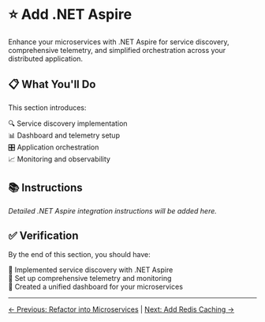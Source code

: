 # ⭐ Add .NET Aspire

Enhance your microservices with .NET Aspire for service discovery, comprehensive telemetry, and simplified orchestration across your distributed application.

## 📋 What You'll Do

This section introduces:

🔍 Service discovery implementation  
📊 Dashboard and telemetry setup  
🎛️ Application orchestration  
📈 Monitoring and observability  

## 📚 Instructions

*Detailed .NET Aspire integration instructions will be added here.*

## ✅ Verification

By the end of this section, you should have:

🔹 Implemented service discovery with .NET Aspire  
🔹 Set up comprehensive telemetry and monitoring  
🔹 Created a unified dashboard for your microservices  

---
[← Previous: Refactor into Microservices](../4-refactor-into-microservices/README.md) | [Next: Add Redis Caching →](../6-add-redis-caching/README.md)
